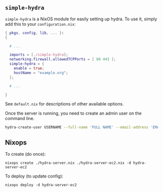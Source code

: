 `simple-hydra`
---

`simple-hydra` is a NixOS module for easily setting up hydra. To
use it, simply add this to your `configuration.nix`:

```nix
{ pkgs, config, lib, ... }:
{

  # ...

  imports = [./simple-hydra];
  networking.firewall.allowedTCPPorts = [ 80 443 ];
  simple-hydra = {
    enable = true;
    hostName = "example.org";
  };

  # ...

}
```

See `default.nix` for descriptions of other available options.

Once the server is running, you need to create an admin user on the
command line.

```bash
hydra-create-user USERNAME --full-name 'FULL NAME' --email-address 'EMAIL' --password 12345 --role admin
```

## Nixops
To create (do once):
```
nixops create ./hydra-server.nix ./hydra-server-ec2.nix -d hydra-server-ec2
```

To deploy (to update config):
```
nixops deploy -d hydra-server-ec2
```